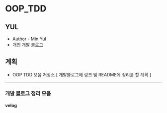 OOP_TDD
============ 

YUL
------
* Author - Min Yul <br>
* 개인 개발 [블로그](https://velog.io/@minyul) <br>


계획
-------
* OOP TDD 모음 저장소 [ 개발블로그에 링크 및 README에 정리를 할 계획 ]
-------


### 개발 [블로그](https://velog.io/@minyul) 정리 모음

#### velog



